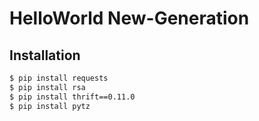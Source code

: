 # HelloWorld New-Generation


## Installation
```sh
$ pip install requests
$ pip install rsa
$ pip install thrift==0.11.0
$ pip install pytz
```
